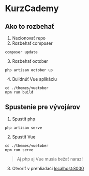 # KurzCademy
## Ako to rozbehať

1. Naclonovať repo
2. Rozbehať composer
```
composer update
```
3. Rozbehať october
```
php artisan october up
```
4. Buildnúť Vue aplikáciu
```
cd ./themes/vuetober
npm run build
```

## Spustenie pre vývojárov
1. Spustiť php
```
php artisan serve
```
2. Spustiť Vue
```
cd ./themes/vuetober
npm run serve
```
> Aj php aj Vue musia bežať naraz!
3. Otvoriť v prehliadači [localhost:8000](http://localhost:8000)
